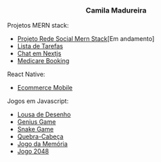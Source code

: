 
<h3 align="center">Camila Madureira</h3>

Projetos MERN stack:
- [Projeto Rede Social Mern Stack](https://github.com/ca-madureira/rede-social)[Em andamento]
- [Lista de Tarefas](https://github.com/ca-madureira/todo-mern)
- [Chat em Nextjs](https://github.com/ca-madureira/chat-next)
- [Medicare Booking](https://github.com/ca-madureira/medicare-booking-mern)


React Native:
- [Ecommerce Mobile](https://github.com/ca-madureira/fashion-app)

Jogos em Javascript:
- [Lousa de Desenho](https://github.com/ca-madureira/lousa-desenho)
- [Genius Game](https://github.com/ca-madureira/genius-game)
- [Snake Game](https://github.com/ca-madureira/snake-game)
- [Quebra-Cabeça](https://github.com/ca-madureira/jogo-quebra-cabeca)
- [Jogo da Memória](https://github.com/ca-madureira/jogo-memoria)
- [Jogo 2048 ](https://github.com/ca-madureira/game-2048)

